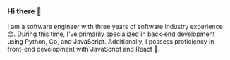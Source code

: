 ### Hi there 👋 
I am a software engineer with three years of software industry experience 😊. During this time, I've primarily specialized in back-end development using Python, Go, and JavaScript. Additionally, I possess proficiency in front-end development with JavaScript and React 🚀.

<!--
- 🔭 I’m currently working on building tools for businesses and developers alike including various personal projects improving my skills along the way!.
- 🌱 I’m currently learning golang 👾 and PyTorch 🔥
- 👯 I’m looking to collaborate on building products and open source projects
- 💬 Open to discussions on sofware engineering likewise I am a learner always open to learn topics beyond my scope
- 📫 How to reach me: 
      ✉️ email - sarikiihima44@gmail.com
      🔗 linkedin - www.linkedin.com/in/sarki-ihima-620665261
- ⚡ Fun fact: I love coding and gaming 🎮
-->
